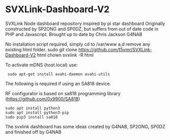 # SVXLink-Dashboard-V2
SVXLink Node dashboard repository inspired by pi star dashboard
Originally constructed by SP2ONG and SP0DZ, but suffers from out of date code in PHP and Javascript.
Brought up to date by Chris Jackson G4NAB

No installation script required, simply cd to /var/www a,d remove any existing html folder.
 sudo git clone https://github.com/f5vmr/SVXLink-Dashboard-V2 html
chown svxlink -R html


To activate mDNS (host.local) use:
```
 sudo apt-get install avahi-daemon avahi-utils
```
The following is required if using an SA818 device.

RF configurator is based on sa818 programming library (https://github.com/0x9900/SA818)
```
sudo apt install python3
sudo apt install python3-pip
sudo pip3 install sa818
```


The svxlink dashboard has some ideas created by G4NAB, SP2ONG, SP0DZ
and finished off by G4NAB

